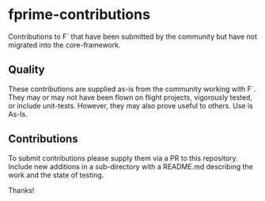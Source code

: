# fprime-contributions

Contributions to F´ that have been submitted by the community but have not migrated into the core-framework.

## Quality

These contributions are supplied as-is from the community working with F´.  They may or may not have been flown on flight 
projects, vigorously tested, or include unit-tests.  However, they may also prove useful to others.  Use is As-Is.


## Contributions

To submit contributions please supply them via a PR to this repository. Include new additions in a sub-directory with a 
README.md describing the work and the state of testing.

Thanks!

